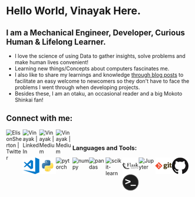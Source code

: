 # Hello World, Vinayak Here.

## I am a Mechanical Engineer, Developer, Curious Human & Lifelong Learner.

- I love the science of using Data to gather insights, solve problems and make human lives convenient!
- Learning new things/Concepts about computers fascinates me.
- I also like to share my learnings and knowledge [through blog posts](https://nayakvinayak95.medium.com/) to facilitate an easy welcome to newcomers so they don't have to face the problems I went through when developing projects.
- Besides these, I am an otaku, an occasional reader and a big Mokoto Shinkai fan!

## Connect with me:

[<img align="left" alt="ElisonSherton | Twitter" width="45px" src="https://cdn3.iconfinder.com/data/icons/social-media-circle/512/circle-twitter-512.png" />][twitter]
[<img align="left" alt="Vinayak | LinkedIn" width="45px" src="https://media-exp1.licdn.com/dms/image/C4D0BAQGyOWvr4W0Pow/company-logo_200_200/0/1590003577120?e=2159024400&v=beta&t=CtsDFVp0TAdwyg73A8F82MohzKpAQy-pUGA13atPG6A" />][linkedin]
[<img align="left" alt="Vinayak | Medium" width="45px" src="https://moddroid.com/wp-content/uploads/2020/08/Medium.png" />][medium]
[<img align="left" alt="Vinayak | Medium" width="45px" src="https://banner2.cleanpng.com/20180320/iee/kisspng-area-text-symbol-brand-computer-wallpaper-quora-5ab0b982e2b621.3292421215215314569286.jpg" />][quora]

<br />

### Languages and Tools:

<img align="left" alt="Visual Studio Code" width="45px" src="https://raw.githubusercontent.com/github/explore/80688e429a7d4ef2fca1e82350fe8e3517d3494d/topics/visual-studio-code/visual-studio-code.png" />
<img align="left" alt="Git" width="45px" src="https://raw.githubusercontent.com/github/explore/80688e429a7d4ef2fca1e82350fe8e3517d3494d/topics/python/python.png" />
<img align="left" alt="pytorch" width="45px" src="https://pbs.twimg.com/profile_images/1306686545974362113/JYq2LGIA_400x400.jpg" />
<img align="left" alt="numpy" width="45px" src="https://numpy.org/images/logos/numpy.svg" />
<img align="left" alt="pandas" width="45px" src="https://upload.wikimedia.org/wikipedia/commons/thumb/e/ed/Pandas_logo.svg/1200px-Pandas_logo.svg.png" />
<img align="left" alt="scikit-learn" width="45px" src="https://scikit-learn.org/stable/_static/scikit-learn-logo-small.png" />
<img align="left" alt="Flask" width="45px" src="https://raw.githubusercontent.com/github/explore/80688e429a7d4ef2fca1e82350fe8e3517d3494d/topics/flask/flask.png" />
<img align="left" alt="Jupyter" width="45px" src="https://cdn.jsdelivr.net/npm/simple-icons@3.13.0/icons/jupyter.svg" />
<img align="left" alt="Git" width="45px" src="https://raw.githubusercontent.com/github/explore/80688e429a7d4ef2fca1e82350fe8e3517d3494d/topics/git/git.png" />
<img align="left" alt="GitHub" width="45px" src="https://raw.githubusercontent.com/github/explore/78df643247d429f6cc873045c0622819ad797942/topics/github/github.png" />
<img align="left" alt="Terminal" width="45px" src="https://raw.githubusercontent.com/github/explore/80688e429a7d4ef2fca1e82350fe8e3517d3494d/topics/terminal/terminal.png" />


<br />
<br />




[twitter]: https://twitter.com/ElisonSherton
[linkedin]: https://www.linkedin.com/in/vinayak-nayak-a6005b162/
[medium]: https://nayakvinayak95.medium.com/
[quora]: https://www.quora.com/profile/Vinayak-Nayak-6
